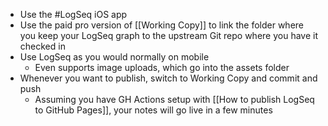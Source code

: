 - Use the #LogSeq iOS app
- Use the paid pro version of [[Working Copy]] to link the folder where you keep your LogSeq graph to the upstream Git repo where you have it checked in
- Use LogSeq as you would normally on mobile
	- Even supports image uploads, which go into the assets folder
- Whenever you want to publish, switch to Working Copy and commit and push
	- Assuming you have GH Actions setup with [[How to publish LogSeq to GitHub Pages]], your notes will go live in a few minutes
